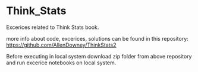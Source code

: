 # Think_Stats
Excerices related to Think Stats book.

more info about code, excerices, solutions can be found in this repository:
https://github.com/AllenDowney/ThinkStats2

Before executing in local system download zip folder from above repository and run excerice notebooks on local system.
